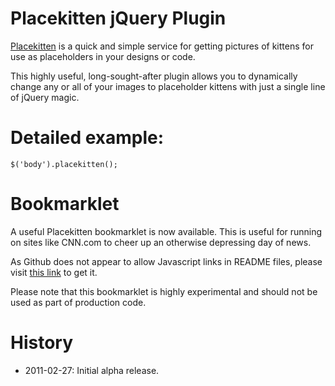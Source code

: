 # Placekitten jQuery Plugin

[Placekitten](http://placekitten.com) is a quick and simple service for getting pictures of kittens for use as placeholders in your designs or code.

This highly useful, long-sought-after plugin allows you to dynamically change any or all of your images to placeholder kittens with just a single line of jQuery magic.

# Detailed example:

    $('body').placekitten();

# Bookmarklet

A useful Placekitten bookmarklet is now available.  This is useful for running on sites like CNN.com to cheer up an otherwise depressing day of news.

As Github does not appear to allow Javascript links in README files, please visit [this link](http://lsemel.github.com/jquery-placekitten/bookmarklet.html) to get it.

Please note that this bookmarklet is highly experimental and should not be used as part of production code.


# History

* 2011-02-27: Initial alpha release.

